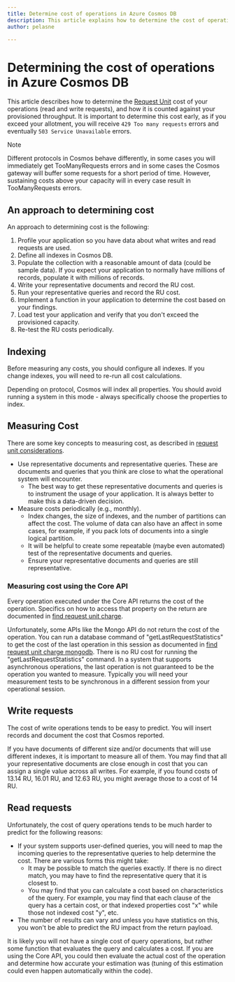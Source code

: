 ```yaml
---
title: Determine cost of operations in Azure Cosmos DB
description: This article explains how to determine the cost of operations in Azure Cosmos DB.
author: pelasne

---
```


# Determining the cost of operations in Azure Cosmos DB

This article describes how to determine the [Request Unit](request-units.md) cost of your operations (read and write requests), and how it is counted against your provisioned throughput. 
It is important to determine this cost early, as if you exceed your allotment, you will receive `429 Too many requests` errors and eventually `503 Service Unavailable` errors.

> [!NOTE]
> Different protocols in Cosmos behave differently, in some cases you will immediately get TooManyRequests errors and in some cases the Cosmos gateway will buffer some requests for a short period of time. However, sustaining costs above your capacity will in every case result in TooManyRequests errors.

## An approach to determining cost

An approach to determining cost is the following:

1. Profile your application so you have data about what writes and read requests are used.
1. Define all indexes in Cosmos DB.
1. Populate the collection with a reasonable amount of data (could be sample data). If you expect your application to normally have millions of records, populate it with millions of records.
1. Write your representative documents and record the RU cost.
1. Run your representative queries and record the RU cost.
1. Implement a function in your application to determine the cost based on your findings.
1. Load test your application and verify that you don't exceed the provisioned capacity.
1. Re-test the RU costs periodically.

## Indexing

Before measuring any costs, you should configure all indexes. If you change indexes, you will need to re-run all cost calculations.

Depending on protocol, Cosmos will index all properties. You should avoid running a system in this mode - always specifically choose the properties to index.

## Measuring Cost

There are some key concepts to measuring cost, as described in [request unit considerations](request-units.md#request-unit-considerations).

- Use representative documents and representative queries. These are documents and queries that you think are close to what the operational system will encounter.
  - The best way to get these representative documents and queries is to instrument the usage of your application. It is always better to make this a data-driven decision.
- Measure costs periodically (e.g., monthly).
  - Index changes, the size of indexes, and the number of partitions can affect the cost. The volume of data can also have an affect in some cases, for example, if you pack lots of documents into a single logical partition.
  - It will be helpful to create some repeatable (maybe even automated) test of the representative documents and queries.
  - Ensure your representative documents and queries are still representative.

### Measuring cost using the Core API

Every operation executed under the Core API returns the cost of the operation. Specifics on how to access that property on the return are documented in 
[find request unit charge](find-request-unit-charge.md).

Unfortunately, some APIs like the Mongo API do not return the cost of the operation. You can run a database command of "getLastRequestStatistics" to get the 
cost of the last operation in this session as documented in [find request unit charge mongodb](find-request-unit-charge-mongodb). There is no RU cost for running the 
"getLastRequestStatistics" command. In a system that supports asynchronous operations, the last operation is not guaranteed to be the operation you wanted to measure.
Typically you will need your measurement tests to be synchronous in a different session from your operational session. 

## Write requests

The cost of write operations tends to be easy to predict. You will insert records and document the cost that Cosmos reported.

If you have documents of different size and/or documents that will use different indexes, it is important to measure all of them. 
You may find that all your representative documents are close enough in cost that you can assign a single value across all writes. 
For example, if you found costs of 13.14 RU, 16.01 RU, and 12.63 RU, you might average those to a cost of 14 RU.

## Read requests

Unfortunately, the cost of query operations tends to be much harder to predict for the following reasons:

- If your system supports user-defined queries, you will need to map the incoming queries to the representative queries to help determine the cost. There are various forms this might take:
  - It may be possible to match the queries exactly. If there is no direct match, you may have to find the representative query that it is closest to.
  - You may find that you can calculate a cost based on characteristics of the query. For example, you may find that each clause of the query has a certain cost, 
  or that indexed properties cost "x" while those not indexed cost "y", etc.
- The number of results can vary and unless you have statistics on this, you won't be able to predict the RU impact from the return payload.

It is likely you will not have a single cost of query operations, but rather some function that evaluates the query and calculates a cost. 
If you are using the Core API, you could then evaluate the actual cost of the operation and determine how accurate your estimation was 
(tuning of this estimation could even happen automatically within the code). 
